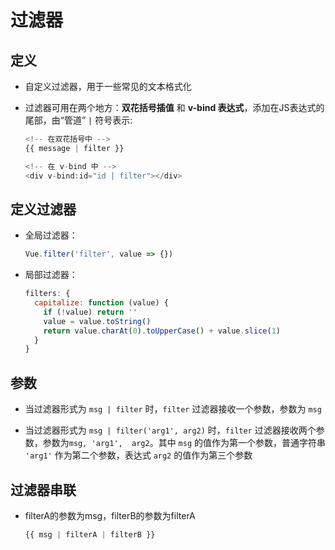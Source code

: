 # 过滤器

## 定义

+ 自定义过滤器，用于一些常见的文本格式化

+ 过滤器可用在两个地方：**双花括号插值** 和 **v-bind 表达式**，添加在JS表达式的尾部，由“管道” `|` 符号表示:

    ```js
    <!-- 在双花括号中 -->
    {{ message | filter }}

    <!-- 在 v-bind 中 -->
    <div v-bind:id="id | filter"></div>
    ```

## 定义过滤器

+ 全局过滤器：

    ```js
    Vue.filter('filter', value => {})
    ```

+ 局部过滤器：

    ```js
    filters: {
      capitalize: function (value) {
        if (!value) return ''
        value = value.toString()
        return value.charAt(0).toUpperCase() + value.slice(1)
      }
    }
    ```

## 参数

+ 当过滤器形式为 `msg | filter` 时，`filter` 过滤器接收一个参数，参数为 `msg`

+ 当过滤器形式为 `msg | filter('arg1', arg2)` 时，`filter` 过滤器接收两个参数，参数为`msg, 'arg1',  arg2`。其中 `msg` 的值作为第一个参数，普通字符串 `'arg1'` 作为第二个参数，表达式 `arg2` 的值作为第三个参数

## 过滤器串联

+ filterA的参数为msg，filterB的参数为filterA

    ```js
    {{ msg | filterA | filterB }}
    ```
